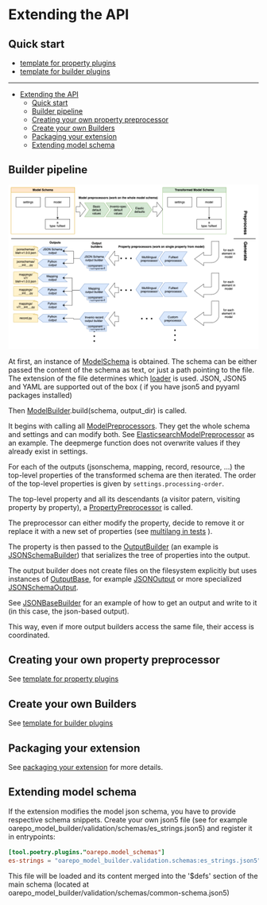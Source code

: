 # Extending the API

## Quick start
 *  [template for property plugins](./extending-property.md)
 *  [template for builder plugins](./extending-builder.md)

-----

<!--TOC-->

- [Extending the API](#extending-the-api)
  - [Quick start](#quick-start)
  - [Builder pipeline](#builder-pipeline)
  - [Creating your own property preprocessor](#creating-your-own-property-preprocessor)
  - [Create your own Builders](#create-your-own-builders)
  - [Packaging your extension](#packaging-your-extension)
  - [Extending model schema](#extending-model-schema)

<!--TOC-->


## Builder pipeline

![Pipeline](./oarepo-model-builder.png)

At first, an instance of [ModelSchema](./oarepo_model_builder/schema.py) is obtained. The schema can be either passed
the content of the schema as text, or just a path pointing to the file. The extension of the file determines
which [loader](./oarepo_model_builder/loaders/__init__.py) is used. JSON, JSON5 and YAML are supported out of the box (
if you have json5 and pyyaml packages installed)

Then [ModelBuilder](./oarepo_model_builder/builder.py).build(schema, output_dir) is called.

It begins with calling all [ModelPreprocessors](./oarepo_model_builder/model_preprocessors/__init__.py). They get the
whole schema and settings and can modify both.
See [ElasticsearchModelPreprocessor](./oarepo_model_builder/model_preprocessors/elasticsearch.py) as an example. The
deepmerge function does not overwrite values if they already exist in settings.

For each of the outputs (jsonschema, mapping, record, resource, ...)
the top-level properties of the transformed schema are then iterated. The order of the top-level properties is given
by ``settings.processing-order``.

The top-level property and all its descendants (a visitor patern, visiting property by property),
a [PropertyPreprocessor](./oarepo_model_builder/property_preprocessors/__init__.py)
is called.

The preprocessor can either modify the property, decide to remove it or replace it with a new set of properties
(see [multilang in tests](./tests/multilang.py) ).

The property is then passed to the
[OutputBuilder](./oarepo_model_builder/builders/__init__.py)
(an example is [JSONSchemaBuilder](./oarepo_model_builder/builders/jsonschema.py))
that serializes the tree of properties into the output.

The output builder does not create files on the filesystem explicitly but uses instances
of [OutputBase](./oarepo_model_builder/outputs/__init__.py), for
example [JSONOutput](./oarepo_model_builder/outputs/json.py) or more
specialized [JSONSchemaOutput](./oarepo_model_builder/outputs/jsonschema.py).

See [JSONBaseBuilder](./oarepo_model_builder/builders/json_base.py) for an example of how to get an output and write to
it (in this case, the json-based output).

This way, even if more output builders access the same file, their access is coordinated.

## Creating your own property preprocessor

See [template for property plugins](./extending-property.md)

## Create your own Builders

See [template for builder plugins](./extending-builder.md)

## Packaging your extension

See [packaging your extension](./extension-packaging.md) for more details.

## Extending model schema

If the extension modifies the model json schema, you have
to provide respective schema snippets. Create your own
json5 file (see for example oarepo_model_builder/validation/schemas/es_strings.json5)
and register it in entrypoints:

```toml
[tool.poetry.plugins."oarepo.model_schemas"]
es-strings = "oarepo_model_builder.validation.schemas:es_strings.json5"
```

This file will be loaded and its content merged into the '$defs' section
of the main schema (located at oarepo_model_builder/validation/schemas/common-schema.json5)

